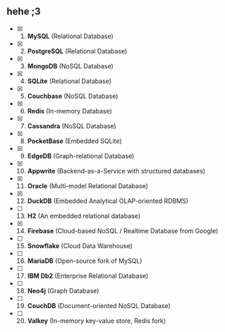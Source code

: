 ## hehe ;3

- [x] 1. **MySQL** (Relational Database)
- [x] 2. **PostgreSQL** (Relational Database)
- [x] 3. **MongoDB** (NoSQL Database)
- [x] 4. **SQLite** (Relational Database)
- [x] 5. **Couchbase** (NoSQL Database)
- [x] 6. **Redis** (In-memory Database)
- [x] 7. **Cassandra** (NoSQL Database)
- [x] 8. **PocketBase** (Embedded SQLite)
- [x] 9. **EdgeDB** (Graph-relational Database)
- [x] 10. **Appwrite** (Backend-as-a-Service with structured databases)
- [x] 11. **Oracle** (Multi-model Relational Database)
- [x] 12. **DuckDB** (Embedded Analytical OLAP-oriented RDBMS)
- [ ] 13. **H2** (An embedded relational database)
- [x] 14. **Firebase** (Cloud-based NoSQL / Realtime Database from Google)
- [ ] 15. **Snowflake** (Cloud Data Warehouse)
- [ ] 16. **MariaDB** (Open-source fork of MySQL)
- [ ] 17. **IBM Db2** (Enterprise Relational Database)
- [ ] 18. **Neo4j** (Graph Database)
- [ ] 19. **CouchDB** (Document-oriented NoSQL Database)
- [ ] 20. **Valkey** (In-memory key-value store, Redis fork)
